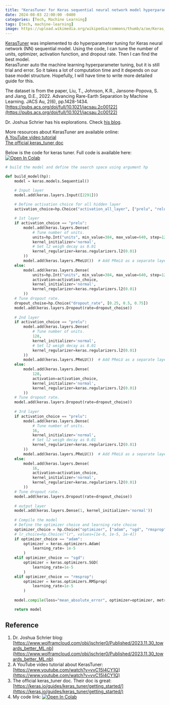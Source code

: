 ```yaml
---
title: "KerasTuner for Keras sequential neural network model hyperparameter tuning"
date: 2024-08-03 22:00:00 -0400
categories: [Tech, Machine Learning]
tags: [tech, machine-learning]
image: https://upload.wikimedia.org/wikipedia/commons/thumb/a/ae/Keras_logo.svg/1024px-Keras_logo.svg.png
---
```


[KerasTuner](https://keras.io/keras_tuner/) was implemented to do hyperparameter tuning for Keras neural network (NN) sequential model. Using the code, I can tune the number of units, optimizer, activation function, and dropout rate. Then I can find the best model.  
KerasTuner auto the machine learning hyperparameter tuning, but it is still trial and error. So it takes a lot of computation time and it depends on our base model structure. Hopefully, I will have time to write more detailed guide for this. 

The dataset is from the paper, Liu, T., Johnson, K.R., Jansone-Popova, S. and Jiang, D.E., 2022. Advancing Rare-Earth Separation by Machine Learning. JACS Au, 2(6), pp.1428-1434. [https://pubs.acs.org/doi/full/10.1021/jacsau.2c00122](https://pubs.acs.org/doi/full/10.1021/jacsau.2c00122)

Dr. Joshua Schrier has his explorations. Check [his blog](https://www.wolframcloud.com/obj/jschrier0/Published/2023.11.30_towards_better_ML.nb).

More resources about KerasTuner are available online:   
[A YouTube video tutorial](https://www.youtube.com/watch?v=vvC15l4CY1Q)  
[The official keras_tuner doc](https://keras.io/guides/keras_tuner/getting_started/)

Below is the code for keras tuner. Full code is available here: <a href="https://colab.research.google.com/github/BaosenZ/code-repo-for-myblog/blob/master/python-learning/JacsAuPaper/KerasTuner_practice/JacsAu_paperCode_KerasTuner.ipynb" target="_blank"> <img alt="Open In Colab" src="https://colab.research.google.com/assets/colab-badge.svg" /></a>
```python
# build the model and define the search space using argument hp

def build_model(hp):
    model = keras.models.Sequential()

    # Input layer
    model.add(keras.layers.Input([2291]))
    
    # Define activation choice for all hidden layer
    activation_choice=hp.Choice("activation_all_layer", ["prelu", "relu", "tanh", "softmax"])

    # 1st layer
    if activation_choice == "prelu":
        model.add(keras.layers.Dense(
            # Tune number of units. 
            units=hp.Int("units", min_value=384, max_value=640, step=128),
            kernel_initializer='normal',
            # Set l2 weigh decay as 0.01
            kernel_regularizer=keras.regularizers.l2(0.01)
        ))
        model.add(keras.layers.PReLU())  # Add PReLU as a separate layer
    else:
        model.add(keras.layers.Dense(
            units=hp.Int("units", min_value=384, max_value=640, step=128),
            activation=activation_choice,
            kernel_initializer='normal',
            kernel_regularizer=keras.regularizers.l2(0.01)
        ))
    # Tune dropout rate.
    dropout_choise=hp.Choice("dropout_rate", [0.25, 0.5, 0.75])
    model.add(keras.layers.Dropout(rate=dropout_choise))
    
    # 2nd layer
    if activation_choice == "prelu":
        model.add(keras.layers.Dense(
            # Tune number of units. 
            128, 
            kernel_initializer='normal',
            # Set l2 weigh decay as 0.01
            kernel_regularizer=keras.regularizers.l2(0.01)
        ))
        model.add(keras.layers.PReLU())  # Add PReLU as a separate layer
    else:
        model.add(keras.layers.Dense(
            128, 
            activation=activation_choice,
            kernel_initializer='normal',
            kernel_regularizer=keras.regularizers.l2(0.01)
        ))
    # Tune dropout rate.
    model.add(keras.layers.Dropout(rate=dropout_choise))
    
    # 3rd layer
    if activation_choice == "prelu":
        model.add(keras.layers.Dense(
            # Tune number of units. 
            16,
            kernel_initializer='normal',
            # Set l2 weigh decay as 0.01
            kernel_regularizer=keras.regularizers.l2(0.01)
        ))
        model.add(keras.layers.PReLU())  # Add PReLU as a separate layer
    else:
        model.add(keras.layers.Dense(
            16,
            activation=activation_choice,
            kernel_initializer='normal',
            kernel_regularizer=keras.regularizers.l2(0.01)
        ))
    # Tune dropout rate.
    model.add(keras.layers.Dropout(rate=dropout_choise))
    
    # output layer
    model.add(keras.layers.Dense(1, kernel_initializer='normal'))
    
    # Compile the model
    # Define the optimizer choice and learning rate choise
    optimizer_choice = hp.Choice("optimizer", ["adam", "sgd", "rmsprop"])
    # lr_choice=hp.Choice("lr", values=[1e-6, 1e-5, 1e-4])
    if optimizer_choice == "adam":
        optimizer = keras.optimizers.Adam(
            learning_rate= 1e-5
        )
    elif optimizer_choice == "sgd":
        optimizer = keras.optimizers.SGD(
            learning_rate=1e-5
        )
    elif optimizer_choice == "rmsprop":
        optimizer = keras.optimizers.RMSprop(
            learning_rate=1e-5
        )
    
    model.compile(loss="mean_absolute_error", optimizer=optimizer, metrics=[keras.metrics.RootMeanSquaredError(), keras.metrics.R2Score()])

    return model
```

## Reference
1. Dr. Joshua Schrier blog: [https://www.wolframcloud.com/obj/jschrier0/Published/2023.11.30_towards_better_ML.nb](https://www.wolframcloud.com/obj/jschrier0/Published/2023.11.30_towards_better_ML.nb)
2. A YouTube video tutorial about KerasTuner: [https://www.youtube.com/watch?v=vvC15l4CY1Q](https://www.youtube.com/watch?v=vvC15l4CY1Q)
3. The official keras_tuner doc. Their doc is great: [https://keras.io/guides/keras_tuner/getting_started/](https://keras.io/guides/keras_tuner/getting_started/)
4. My code link: <a href="https://colab.research.google.com/github/BaosenZ/code-repo-for-myblog/blob/master/python-learning/JacsAuPaper/KerasTuner_practice/JacsAu_paperCode_KerasTuner.ipynb" target="_blank"> <img alt="Open In Colab" src="https://colab.research.google.com/assets/colab-badge.svg" /></a>



